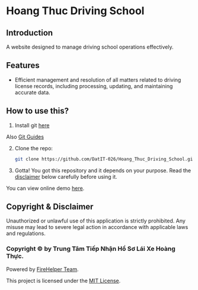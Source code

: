 # Hoang Thuc Driving School

## Introduction
A website designed to manage driving school operations effectively.

## Features
- Efficient management and resolution of all matters related to driving license records, including processing, updating, and maintaining accurate data.

## How to use this?
1. Install git [here](https://git-scm.com/downloads)

  Also [Git Guides](https://github.com/git-guides/install-git)

2. Clone the repo:
   ```bash
   git clone https://github.com/DatIT-026/Hoang_Thuc_Driving_School.git
   
3. Gotta! You got this repository and it depends on your purpose. Read the [disclaimer](#copyright--disclaimer) below carefully before using it.

You can view online demo [here](https://datit-026.github.io/Hoang_Thuc_Driving_School/).

## Copyright & Disclaimer
Unauthorized or unlawful use of this application is strictly prohibited. Any misuse may lead to severe legal action in accordance with applicable laws and regulations.
### Copyright ©️ by Trung Tâm Tiếp Nhận Hồ Sơ Lái Xe Hoàng Thực. 

Powered by [FireHelper Team](https://www.facebook.com/hanguyentiendat2006).

This project is licensed under the [MIT License](LICENSE).


